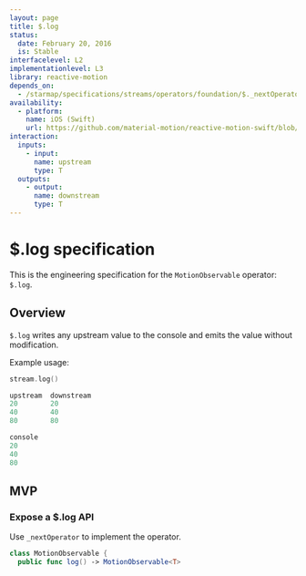 ```yaml
---
layout: page
title: $.log
status:
  date: February 20, 2016
  is: Stable
interfacelevel: L2
implementationlevel: L3
library: reactive-motion
depends_on:
  - /starmap/specifications/streams/operators/foundation/$._nextOperator
availability:
  - platform:
    name: iOS (Swift)
    url: https://github.com/material-motion/reactive-motion-swift/blob/develop/src/operators/log.swift
interaction:
  inputs:
    - input:
      name: upstream
      type: T
  outputs:
    - output:
      name: downstream
      type: T
---
```


# $.log specification

This is the engineering specification for the `MotionObservable` operator: `$.log`.

## Overview

`$.log` writes any upstream value to the console and emits the value without modification.

Example usage:

```swift
stream.log()

upstream  downstream
20        20
40        40
80        80

console
20
40
80
```

## MVP

### Expose a $.log API

Use `_nextOperator` to implement the operator.

```swift
class MotionObservable {
  public func log() -> MotionObservable<T>
```
